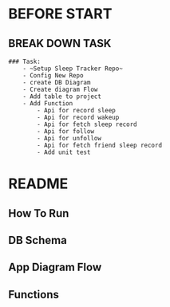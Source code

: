 # BEFORE START

## BREAK DOWN TASK
    ### Task:
        - ~Setup Sleep Tracker Repo~
        - Config New Repo
        - create DB Diagram
        - Create diagram Flow
        - Add table to project
        - Add Function
            - Api for record sleep
            - Api for record wakeup
            - Api for fetch sleep record
            - Api for follow
            - Api for unfollow
            - Api for fetch friend sleep record
            - Add unit test

# README

## How To Run
## DB Schema
## App Diagram Flow
## Functions
